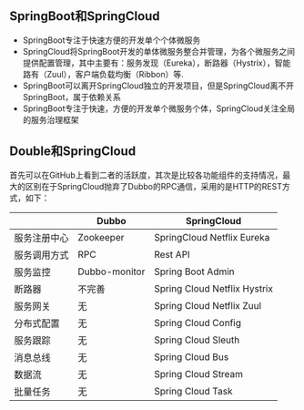 ## SpringBoot和SpringCloud

- SpringBoot专注于快速方便的开发单个个体微服务
- SpringCloud将SpringBoot开发的单体微服务整合并管理，为各个微服务之间提供配置管理，其中主要有：服务发现（Eureka），断路器（Hystrix），智能路有（Zuul），客户端负载均衡（Ribbon）等.
- SpringBoot可以离开SpringCloud独立的开发项目，但是SpringCloud离不开SpringBoot，属于依赖关系
- SpringBoot专注于快速，方便的开发单个微服务个体，SpringCloud关注全局的服务治理框架

## Double和SpringCloud

首先可以在GitHub上看到二者的活跃度，其次是比较各功能组件的支持情况，最大的区别在于SpringCloud抛弃了Dubbo的RPC通信，采用的是HTTP的REST方式，如下：

|        | Dubbo         | SpringCloud                  |
| ------ | ------------- | ---------------------------- |
| 服务注册中心 | Zookeeper     | SpringCloud Netflix Eureka   |
| 服务调用方式 | RPC           | Rest API                     |
| 服务监控   | Dubbo-monitor | Spring Boot Admin            |
| 断路器    | 不完善           | Spring Cloud Netflix Hystrix |
| 服务网关   | 无             | Spring Cloud Netflix Zuul    |
| 分布式配置  | 无             | Spring Cloud Config          |
| 服务跟踪   | 无             | Spring Cloud Sleuth          |
| 消息总线   | 无             | Spring Cloud Bus             |
| 数据流    | 无             | Spring Cloud Stream          |
| 批量任务   | 无             | Spring Cloud Task            |
